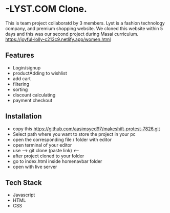 # -LYST.COM Clone. 
This is team project collaboratd by 3 members. Lyst is a fashion technology company, and premium shopping website. We cloned this website within 5 days and this was our second project during Masai curriculum.
https://joyful-lolly-c213c9.netlify.app/women.html

## Features

- Login/signup
- productAdding to wishlist
- add cart
- filtering
- sorting
- discount calculating
- payment checkout


## Installation

- copy this https://github.com/aasimsyed97/makeshift-protest-7826.git
- Select path where you want to store the project in your pc
- open the corresponding file / folder with editor
- open terminal of your editor
- use  --> git clone (paste link) <-- 
- after project cloned to your folder
- go to index.html inside homenavbar folder
- open with live server
    
## Tech Stack

* Javascript
* HTML
* CSS
